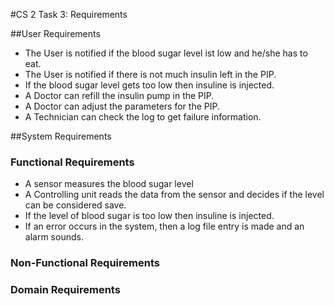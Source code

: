 #CS 2 Task 3: Requirements

##User Requirements
 - The User is notified if the blood sugar level ist low and he/she has to eat.
 - The User is notified if there is not much insulin left in the PIP.
 - If the blood sugar level gets too low then insuline is injected.
 - A Doctor can refill the insulin pump in the PIP.
 - A Doctor can adjust the parameters for the PIP.
 - A Technician can check the log to get failure information.
 
 ##System Requirements
 ### Functional Requirements
 - A sensor measures the blood sugar level
 - A Controlling unit reads the data from the sensor and decides if the level can be considered save.
 - If the level of blood sugar is too low then insuline is injected.
 - If an error occurs in the system, then a log file entry is made and an alarm sounds.
 ### Non-Functional Requirements
 ### Domain Requirements